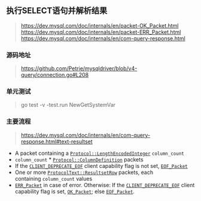 ## 执行SELECT语句并解析结果
> https://dev.mysql.com/doc/internals/en/packet-OK_Packet.html
> https://dev.mysql.com/doc/internals/en/packet-ERR_Packet.html
> https://dev.mysql.com/doc/internals/en/com-query-response.html
### 源码地址
> https://github.com/Petrie/mysqldriver/blob/v4-query/connection.go#L208

### 单元测试
> go test -v -test.run NewGetSystemVar

### 主要流程

> https://dev.mysql.com/doc/internals/en/com-query-response.html#text-resultset

- A packet containing a [`Protocol::LengthEncodedInteger`](https://dev.mysql.com/doc/internals/en/integer.html#packet-Protocol::LengthEncodedInteger) `column_count`
- `column_count` * [`Protocol::ColumnDefinition`](https://dev.mysql.com/doc/internals/en/com-query-response.html#packet-Protocol::ColumnDefinition) packets
- If the [`CLIENT_DEPRECATE_EOF`](https://dev.mysql.com/doc/internals/en/capability-flags.html#flag-CLIENT_DEPRECATE_EOF) client capability flag is not set, [`EOF_Packet`](https://dev.mysql.com/doc/internals/en/packet-EOF_Packet.html)
- One or more [`ProtocolText::ResultsetRow`](https://dev.mysql.com/doc/internals/en/com-query-response.html#packet-ProtocolText::ResultsetRow) packets, each containing `column_count` values
- [`ERR_Packet`](https://dev.mysql.com/doc/internals/en/packet-ERR_Packet.html) in case of error. Otherwise: If the [`CLIENT_DEPRECATE_EOF`](https://dev.mysql.com/doc/internals/en/capability-flags.html#flag-CLIENT_DEPRECATE_EOF) client capability flag is set, [`OK_Packet`](https://dev.mysql.com/doc/internals/en/packet-OK_Packet.html); else [`EOF_Packet`](https://dev.mysql.com/doc/internals/en/packet-EOF_Packet.html).